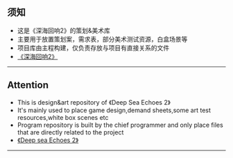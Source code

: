 ## 须知
- 这是《深海回响2》的策划&美术库
- 主要用于放置策划案，需求表，部分美术测试资源，白盒场景等
- 项目库由主程构建，仅负责存放与项目有直接关系的文件
- [《深海回响2》](https://github.com/XGanQAQ/Deep-Sea-Reburn)

---

## Attention
- This is design&art repository of 《Deep Sea Echoes 2》
- It's mainly used to place game design,demand sheets,some art test resources,white box scenes etc
- Program repository is built by the chief programmer and only place files that are directly related to the project
- [《Deep sea Echoes 2》](https://github.com/XGanQAQ/Deep-Sea-Reburn)

---
